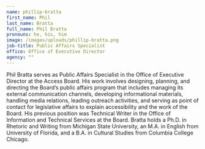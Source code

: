 ```yaml
---
name: phillip-bratta
first_name: Phil
last_name: Bratta
full_name: Phil Bratta
pronouns: he, his, him
image: /images/uploads/phillip-bratta.png
job-title: Public Affairs Specialist
office: Office of Executive Director
agency: ""
---
```

Phil Bratta serves as Public Affairs Specialist in the Office of Executive Director at the Access Board. His work involves designing, planning, and directing the Board’s public affairs program that includes managing its external communication channels, developing informational materials, handling media relations, leading outreach activities, and serving as point of contact for legislative affairs to explain accessibility and the work of the Board. His previous position was Technical Writer in the Office of Information and Technical Services at the Board. Bratta holds a Ph.D. in Rhetoric and Writing from Michigan State University, an M.A. in English from University of Florida, and a B.A. in Cultural Studies from Columbia College Chicago.
